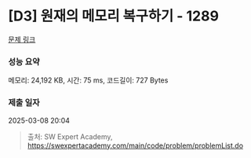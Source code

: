# [D3] 원재의 메모리 복구하기 - 1289 

[문제 링크](https://swexpertacademy.com/main/code/problem/problemDetail.do?contestProbId=AV19AcoKI9sCFAZN) 

### 성능 요약

메모리: 24,192 KB, 시간: 75 ms, 코드길이: 727 Bytes

### 제출 일자

2025-03-08 20:04



> 출처: SW Expert Academy, https://swexpertacademy.com/main/code/problem/problemList.do